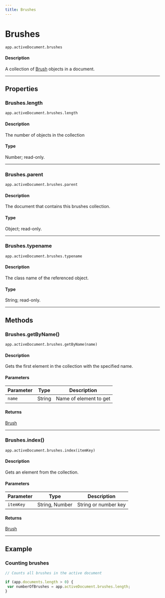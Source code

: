 ```yaml
---
title: Brushes
---
```

# Brushes

`app.activeDocument.brushes`

#### Description

A collection of [Brush](.././Brush) objects in a document.

---

## Properties

### Brushes.length

`app.activeDocument.brushes.length`

#### Description

The number of objects in the collection

#### Type

Number; read-only.

---

### Brushes.parent

`app.activeDocument.brushes.parent`

#### Description

The document that contains this brushes collection.

#### Type

Object; read-only.

---

### Brushes.typename

`app.activeDocument.brushes.typename`

#### Description

The class name of the referenced object.

#### Type

String; read-only.

---

## Methods

### Brushes.getByName()

`app.activeDocument.brushes.getByName(name)`

#### Description

Gets the first element in the collection with the specified name.

#### Parameters

| Parameter | Type | Description |
| --- | --- | --- |
| `name` | String | Name of element to get |

#### Returns

[Brush](.././Brush)

---

### Brushes.index()

`app.activeDocument.brushes.index(itemKey)`

#### Description

Gets an element from the collection.

#### Parameters

| Parameter | Type | Description |
| --- | --- | --- |
| `itemKey` | String, Number | String or number key |

#### Returns

[Brush](.././Brush)

---

## Example

### Counting brushes

```javascript
// Counts all brushes in the active document

if (app.documents.length > 0) {
 var numberOfBrushes = app.activeDocument.brushes.length;
}
```
